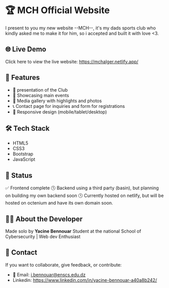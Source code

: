 
# 🏆 MCH  Official Website

I present to you my new website --MCH--, it's my dads sports club who kindly asked me to make it for him, so i accepted and built it with love <3.

## 🌐 Live Demo

Click here to view the live website: https://mchalger.netlify.app/


## 📌 Features

- 📰 presentation of the Club
- 📅 Showcasing main events
- 📸 Media gallery with highlights and photos
 - 📞 Contact page for inquiries and  form for registrations 
 - 🧠 Responsive design (mobile/tablet/desktop)

 ## 🛠️ Tech Stack
 
 - HTML5
 - CSS3
 - Bootstrap
 - JavaScript

 ## 🚧 Status

 ✅ Frontend complete 
 🕓 Backend using a third party (basin), but planning on building my own backend soon
 🕓 Currently hosted on netlify, but will be hosted on octenium and have its own domain soon.

 ## 👨‍💻 About the Developer
 
 Made solo by **Yacine Bennouar**
 Student at the national School of Cybersecurity | Web dev Enthusiast

 ## 💬 Contact

If you want to collaborate, give feedback, or contribute:
- 📧 Email: i.bennouar@enscs.edu.dz
- Linkedin: https://www.linkedin.com/in/yacine-bennouar-a40a8b242/

